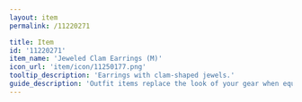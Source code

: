 ```yaml
---
layout: item
permalink: /11220271

title: Item
id: '11220271'
item_name: 'Jeweled Clam Earrings (M)'
icon_url: 'item/icon/11250177.png'
tooltip_description: 'Earrings with clam-shaped jewels.'
guide_description: 'Outfit items replace the look of your gear when equipped.'
---
```

